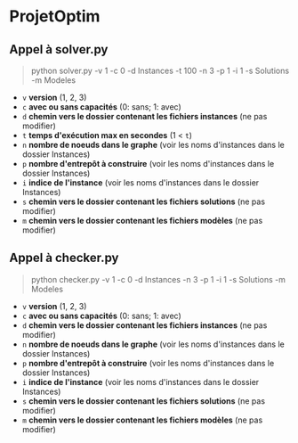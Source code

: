 # ProjetOptim

## Appel à solver.py
> python solver.py -v 1 -c 0 -d Instances -t 100 -n 3 -p 1 -i 1 -s Solutions -m Modeles
- `v` **version** (1, 2, 3)
- `c` **avec ou sans capacités** (0: sans; 1: avec)
- `d` **chemin vers le dossier contenant les fichiers instances** (ne pas modifier)
- `t` **temps d'exécution max en secondes** (1 < `t`)
- `n` **nombre de noeuds dans le graphe** (voir les noms d'instances dans le dossier Instances)
- `p` **nombre d'entrepôt à construire** (voir les noms d'instances dans le dossier Instances)
- `i` **indice de l'instance** (voir les noms d'instances dans le dossier Instances)
- `s` **chemin vers le dossier contenant les fichiers solutions** (ne pas modifier)
- `m` **chemin vers le dossier contenant les fichiers modèles** (ne pas modifier)

## Appel à checker.py
> python checker.py -v 1 -c 0 -d Instances -n 3 -p 1 -i 1 -s Solutions -m Modeles
- `v` **version** (1, 2, 3)
- `c` **avec ou sans capacités** (0: sans; 1: avec)
- `d` **chemin vers le dossier contenant les fichiers instances** (ne pas modifier)
- `n` **nombre de noeuds dans le graphe** (voir les noms d'instances dans le dossier Instances)
- `p` **nombre d'entrepôt à construire** (voir les noms d'instances dans le dossier Instances)
- `i` **indice de l'instance** (voir les noms d'instances dans le dossier Instances)
- `s` **chemin vers le dossier contenant les fichiers solutions** (ne pas modifier)
- `m` **chemin vers le dossier contenant les fichiers modèles** (ne pas modifier)
